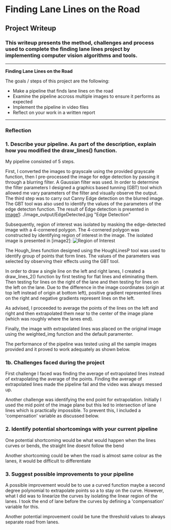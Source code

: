 # **Finding Lane Lines on the Road** 

## Project Writeup

### This writeup presents the method, challenges and process used to complete the finding lane lines project by implementing computer vision algorithms and tools.

---

**Finding Lane Lines on the Road**

The goals / steps of this project are the following:
* Make a pipeline that finds lane lines on the road
* Examine the pipeline accross multiple images to ensure it performs as expected
* Implement the pipeline in video files
* Reflect on your work in a written report


[//]: # (Image References)

[image1]: ./examples/grayscale.jpg "Grayscale"

---

### Reflection

### 1. Describe your pipeline. As part of the description, explain how you modified the draw_lines() function.

My pipeline consisted of 5 steps. 

First, I converted the images to grayscale using the provided grayscale function, then I pre-processed the image for edge detection by passing it through a blurring filter. A Gaussian filter was used. In order to determine the filter parameters I designed a graphics based tunning (GBT) tool which allowed me vary parameters of the filter and visually observe the output. The third step was to carry out Canny Edge detection on the blurred image. The GBT tool was also used to identify the values of the parameters of the edge detecton function. 
The result of Edge detection is presented in [image1]: ./image_output/EdgeDetected.jpg "Edge Detection"

Subsequently, region of interest was isolated by masking the edge-detected image with a 4-cornered polygon. The 4-cornered polygon was constructed by identifying region of interest in the image.  The isolated image is presented in [image2]: <img src="./image_output/Isolated.jpg" width="480" alt="Region of Interest" /> 

The Hough_lines function designed using the HoughLinesP tool was used to identify group of points that form lines. The values of the parameters was selected by observing their effects using the GBT tool.

In order to draw a single line on the left and right lanes, I created a draw_lines_2() function by first testing for flat lines and eliminating them. Then testing for lines on the right of the lane and then testing for lines on the left on the lane. Due to the difference in the image coordinates (origin at top left instead of origin at bottom left), positive gradient represented lines on the right and negative gradients represent lines on the left.

As advised, I proceeded to average the points of the lines on the left and right and then extrapolated them near to the center of the image plane (which was roughly where the lanes end). 

Finally, the image with extrapolated lines was placed on the original image using the weighted_img function and the default paramenter.

The performance of the pipeline was tested using all the sample images provided and it proved to work adequately as shown below.

[image3]: <img src="./image_output/solidWhiteCurve.jpg" width="480" alt="solidWhiteCurve" /> 
[image4]: <img src="./image_output/solidWhiteRight.jpg" width="480" alt="solidWhiteRight" /> 
[image5]: <img src="./image_output/solidYellowCurve.jpg" width="480" alt="solidYellowCurve" /> 
[image6]: <img src="./image_output/solidYellowCurve2.jpg" width="480" alt="solidYellowCurve2" /> 
[image7]: <img src="./image_output/solidYellowLeft.jpg" width="480" alt="solidYellowLeft" /> 
[image8]: <img src="./image_output/whiteCarLaneSwitch.jpg" width="480" alt="whiteCarLaneSwitch" /> 


### 1b. Challenges faced during the project
First challenge I faced was finding the average of extrapolated lines instead of extrapolating the average of the points. Finding the average of extrapolated lines made the pipeline fail and the video was always messed up.

Another challenge was identifying the end point for extrapolation. Initially I used the mid point of the image plane but this led to intersection of lane lines which is practically impossible. To prevent this, I included a 'compensation' variable as discussed below.


### 2. Identify potential shortcomings with your current pipeline


One potential shortcoming would be what would happen when the lines curves or bends, the straight line doesnt follow the bend

Another shortcoming could be when the road is almost same colour as the lanes, it would be difficult to differentiate


### 3. Suggest possible improvements to your pipeline

A possible improvement would be to use a curved function maybe a second degree polynomial to extrapolate points so a to stay on the curve. However, what I did was to linearize the curves by isolating the linear region of the lanes. I took the end of lane before the curves by defining a 'compensation' variable for this.

Another potential improvement could be tune the threshold values to always separate road from lanes.
